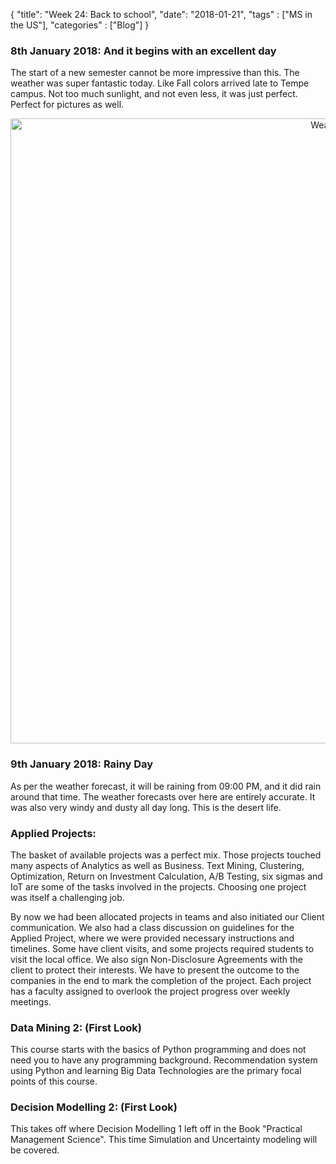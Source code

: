 {
    "title": "Week 24: Back to school",
    "date": "2018-01-21",
    "tags" : ["MS in the US"],
    "categories" : ["Blog"]
}
<h3> 8th January 2018: And it begins with an excellent day </h3>

The start of a new semester cannot be more impressive than this. The weather was super fantastic today. Like Fall colors arrived late to Tempe campus. Not too much sunlight, and not even less, it was just perfect. Perfect for pictures as well.

<center>
<img src="/images/MSBA/24/IMG-7781.jpg" alt="Weather" width="1000"/>
</center>

<h3>  9th January 2018: Rainy Day </h3>

As per the weather forecast, it will be raining from 09:00 PM, and it did rain around that time. The weather forecasts over here are entirely accurate. It was also very windy and dusty all day long. This is the desert life.

<h3> Applied Projects: </h3>

The basket of available projects was a perfect mix. Those projects touched many aspects of Analytics as well as Business. Text Mining, Clustering, Optimization, Return on Investment Calculation, A/B Testing, six sigmas and IoT are some of the tasks involved in the projects. Choosing one project was itself a challenging job.

By now we had been allocated projects in teams and also initiated our Client communication. We also had a class discussion on guidelines for the Applied Project, where we were provided necessary instructions and timelines. Some have client visits, and some projects required students to visit the local office. We also sign Non-Disclosure Agreements with the client to protect their interests. We have to present the outcome to the companies in the end to mark the completion of the project. Each project has a faculty assigned to overlook the project progress over weekly meetings.

<h3> Data Mining 2: (First Look) </h3>
This course starts with the basics of Python programming and does not need you to have any programming background. Recommendation system using Python and learning Big Data Technologies are the primary focal points of this course.

<h3> Decision Modelling 2: (First Look) </h3>

This takes off where Decision Modelling 1 left off in the Book "Practical Management Science". This time Simulation and Uncertainty modeling will be covered.
